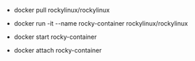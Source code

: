 - docker pull rockylinux/rockylinux
- docker run -it --name rocky-container rockylinux/rockylinux

- docker start rocky-container
- docker attach rocky-container
